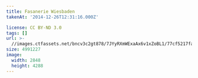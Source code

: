 ```yaml
---
title: Fasanerie Wiesbaden
takenAt: '2014-12-26T12:31:16.000Z'

license: CC BY-ND 3.0
tags: []
url: >-
  //images.ctfassets.net/bncv3c2gt878/7JYyRXmWExaAx6v1xZoBL1/77cf5217facae212cc0501824e15d4b0/fasanerie-wiesbaden_15934012698_o
size: 4991227
image:
  width: 2848
  height: 4288
---
```

